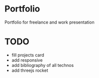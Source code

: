 # Portfolio
Portfolio for freelance and work presentation

# TODO

- fill projects card
- add responsive
- add bibliography of all technos
- add threejs rocket
